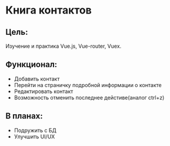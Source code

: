# Книга контактов

## Цель:
Изучение и практика Vue.js, Vue-router, Vuex.

## Функционал:
- Добавить контакт
- Перейти на страничку подробной информации о контакте
- Редактировать контакт
- Возможность отменить последнее дейстиве(аналог ctrl+z)

## В планах: 
- Подружить с БД
- Улучшить UI/UX
